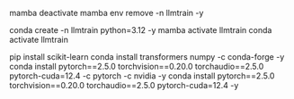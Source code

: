 mamba deactivate
mamba env remove -n llmtrain -y

conda create -n llmtrain python=3.12 -y
mamba activate llmtrain
conda activate llmtrain

pip install scikit-learn
conda install transformers numpy -c conda-forge -y
conda install pytorch==2.5.0 torchvision==0.20.0 torchaudio==2.5.0 pytorch-cuda=12.4 -c pytorch -c nvidia -y
conda install pytorch==2.5.0 torchvision==0.20.0 torchaudio==2.5.0 pytorch-cuda=12.4 -y